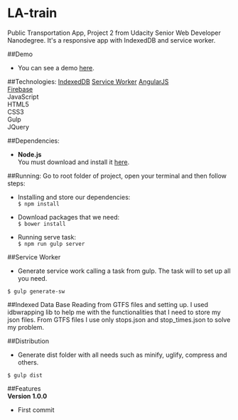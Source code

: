 # LA-train
Public Transportation App, Project 2 from Udacity Senior Web Developer Nanodegree. It's a responsive app with IndexedDB and service worker.

##Demo
- You can see a demo [here](https://udacitytwo.firebaseapp.com/#/dashboard).

##Technologies:
[IndexedDB](https://developer.mozilla.org/en/docs/Web/API/IndexedDB_API)
[Service Worker](https://developer.mozilla.org/en-US/docs/Web/API/Service_Worker_API)
[AngularJS](https://angularjs.org/)   
[Firebase](https://www.firebase.com/)  
JavaScript  
HTML5  
CSS3  
Gulp  
JQuery  

##Dependencies:
- **Node.js**  
You must download and install it [here](https://nodejs.org/en/).

##Running:
Go to root folder of project, open your terminal and then follow steps:  

- Installing and store our dependencies:  
`$ npm install`

- Download packages that we need:  
`$ bower install`

- Running serve task:  
`$ npm run gulp server`

##Service Worker
- Generate service work calling a task from gulp. The task will to set up all you need.

`$ gulp generate-sw`

##Indexed Data Base
  Reading from GTFS files and setting up. I used idbwrapping lib to help me with the functionalities that I need to store my json files. From GTFS files I use only stops.json and stop_times.json to solve my problem.

##Distribution
- Generate dist folder with all needs such as minify, uglify, compress and others.

`$ gulp dist`

##Features  
**Version 1.0.0**  
- First commit
